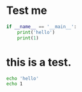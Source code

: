 # Test me
```python
if __name__ == '__main__':
    print('hello')
    print(1)
```
# this is a test.
```bash
echo 'hello'
echo 1
```